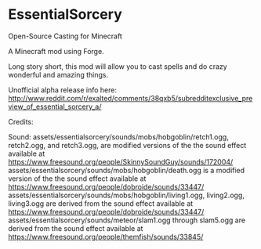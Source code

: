 # EssentialSorcery
Open-Source Casting for Minecraft

A Minecraft mod using Forge.

Long story short, this mod will allow you to cast spells and do crazy wonderful and amazing things.

Unofficial alpha release info here: http://www.reddit.com/r/exalted/comments/38qxb5/subredditexclusive_preview_of_essential_sorcery_a/

Credits:

Sound:
assets/essentialsorcery/sounds/mobs/hobgoblin/retch1.ogg, retch2.ogg, and retch3.ogg, are modified versions of the the sound effect available at https://www.freesound.org/people/SkinnySoundGuy/sounds/172004/
assets/essentialsorcery/sounds/mobs/hobgoblin/death.ogg is a modified version of the the sound effect available at https://www.freesound.org/people/dobroide/sounds/33447/
assets/essentialsorcery/sounds/mobs/hobgoblin/living1.ogg, living2.ogg, living3.ogg are derived from the sound effect available at https://www.freesound.org/people/dobroide/sounds/33447/
assets/essentialsorcery/sounds/meteor/slam1.ogg through slam5.ogg are derived from the sound effect available at https://www.freesound.org/people/themfish/sounds/33845/